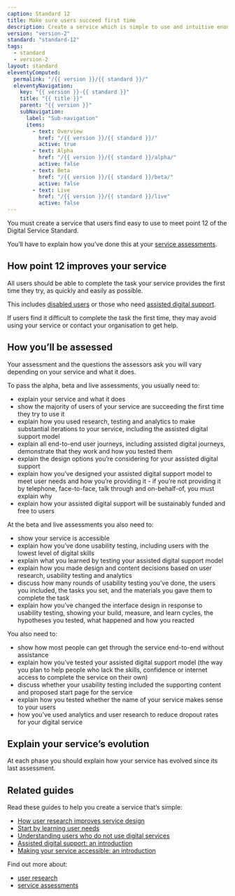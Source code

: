 ```yaml
---
caption: Standard 12
title: Make sure users succeed first time
description: Create a service which is simple to use and intuitive enough that users succeed the first time.
version: "version-2"
standard: "standard-12"
tags:
  - standard
  - version-2
layout: standard
eleventyComputed:
  permalink: "/{{ version }}/{{ standard }}/"
  eleventyNavigation:
    key: "{{ version }}-{{ standard }}"
    title: "{{ title }}"
    parent: "{{ version }}"
    subNavigation:
      label: "Sub-navigation"
      items:
        - text: Overview
          href: "/{{ version }}/{{ standard }}/"
          active: true
        - text: Alpha
          href: "/{{ version }}/{{ standard }}/alpha/"
          active: false
        - text: Beta
          href: "/{{ version }}/{{ standard }}/beta/"
          active: false
        - text: Live
          href: "/{{ version }}/{{ standard }}/live"
          active: false
---
```


You must create a service that users find easy to use to meet point 12 of the Digital Service Standard.

You’ll have to explain how you’ve done this at your [service assessments](https://www.gov.uk/service-manual/service-assessments/how-service-assessments-work).

## How point 12 improves your service

All users should be able to complete the task your service provides the first time they try, as quickly and easily as possible.

This includes [disabled users](https://www.gov.uk/service-manual/helping-people-to-use-your-service/making-your-service-accessible-an-introduction) or those who need [assisted digital support](https://www.gov.uk/service-manual/helping-people-to-use-your-service/assisted-digital-support-introduction).

If users find it difficult to complete the task the first time, they may avoid using your service or contact your organisation to get help.

## How you’ll be assessed

Your assessment and the questions the assessors ask you will vary depending on your service and what it does.

To pass the alpha, beta and live assessments, you usually need to:

- explain your service and what it does
- show the majority of users of your service are succeeding the first time they try to use it
- explain how you used research, testing and analytics to make substantial iterations to your service, including the assisted digital support model
- explain all end-to-end user journeys, including assisted digital journeys, demonstrate that they work and how you tested them
- explain the design options you’re considering for your assisted digital support
- explain how you’ve designed your assisted digital support model to meet user needs and how you’re providing it - if you’re not providing it by telephone, face-to-face, talk through and on-behalf-of, you must explain why
- explain how your assisted digital support will be sustainably funded and free to users

At the beta and live assessments you also need to:

- show your service is accessible
- explain how you’ve done usability testing, including users with the lowest level of digital skills
- explain what you learned by testing your assisted digital support model
- explain how you made design and content decisions based on user research, usability testing and analytics
- discuss how many rounds of usability testing you’ve done, the users you included, the tasks you set, and the materials you gave them to complete the task
- explain how you’ve changed the interface design in response to usability testing, showing your build, measure, and learn cycles, the hypotheses you tested, what happened and how you reacted

You also need to:

- show how most people can get through the service end-to-end without assistance
- explain how you’ve tested your assisted digital support model (the way you plan to help people who lack the skills, confidence or internet access to complete the service on their own)
- discuss whether your usability testing included the supporting content and proposed start page for the service
- explain how you tested whether the name of your service makes sense to your users
- how you’ve used analytics and user research to reduce dropout rates for your digital service

## Explain your service’s evolution

At each phase you should explain how your service has evolved since its last assessment.

## Related guides

Read these guides to help you create a service that’s simple:

- [How user research improves service design](https://www.gov.uk/service-manual/user-research/how-user-research-improves-service-design)
- [Start by learning user needs](https://www.gov.uk/service-manual/user-research/start-by-learning-user-needs)
- [Understanding users who do not use digital services](https://www.gov.uk/service-manual/user-research/understanding-users-who-dont-use-digital-services)
- [Assisted digital support: an introduction](https://www.gov.uk/service-manual/helping-people-to-use-your-service/assisted-digital-support-introduction)
- [Making your service accessible: an introduction](https://www.gov.uk/service-manual/helping-people-to-use-your-service/making-your-service-accessible-an-introduction)

Find out more about:

- [user research](https://www.gov.uk/service-manual/user-research)
- [service assessments](https://www.gov.uk/service-manual/service-assessments)
